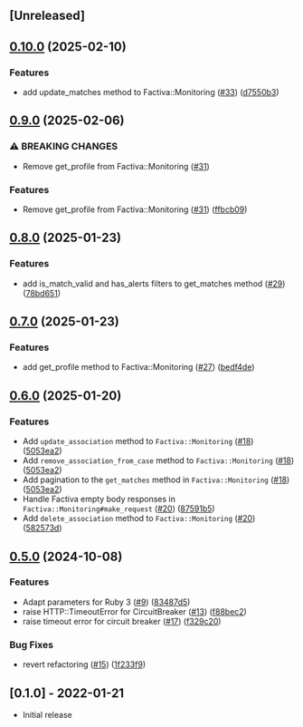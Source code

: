 ## [Unreleased]

## [0.10.0](https://github.com/sequra/factiva-api-client/compare/v0.9.0...v0.10.0) (2025-02-10)


### Features

* add update_matches method to Factiva::Monitoring ([#33](https://github.com/sequra/factiva-api-client/issues/33)) ([d7550b3](https://github.com/sequra/factiva-api-client/commit/d7550b30824dc4dfc168dcf397ddae789abd879e))

## [0.9.0](https://github.com/sequra/factiva-api-client/compare/v0.8.0...v0.9.0) (2025-02-06)


### ⚠ BREAKING CHANGES

* Remove get_profile from Factiva::Monitoring ([#31](https://github.com/sequra/factiva-api-client/issues/31))

### Features

* Remove get_profile from Factiva::Monitoring ([#31](https://github.com/sequra/factiva-api-client/issues/31)) ([ffbcb09](https://github.com/sequra/factiva-api-client/commit/ffbcb09f15b748569c7405ab0a496e0885e39793))

## [0.8.0](https://github.com/sequra/factiva-api-client/compare/v0.7.0...v0.8.0) (2025-01-23)


### Features

* add is_match_valid and has_alerts filters to get_matches method ([#29](https://github.com/sequra/factiva-api-client/issues/29)) ([78bd651](https://github.com/sequra/factiva-api-client/commit/78bd651a8dc74ac6b8918f508ff572be1298994f))

## [0.7.0](https://github.com/sequra/factiva-api-client/compare/v0.6.0...v0.7.0) (2025-01-23)


### Features

* add get_profile method to Factiva::Monitoring ([#27](https://github.com/sequra/factiva-api-client/issues/27)) ([bedf4de](https://github.com/sequra/factiva-api-client/commit/bedf4debbef6f2461703ae791955b8296247a4bc))

## [0.6.0](https://github.com/sequra/factiva-api-client/compare/v0.5.0...v0.6.0) (2025-01-20)


### Features

* Add `update_association` method to `Factiva::Monitoring` ([#18](https://github.com/sequra/factiva-api-client/pull/18)) ([5053ea2](https://github.com/sequra/factiva-api-client/pull/18/commits/5053ea2462dca9a8d4f9c6a72160bff28554d303))
* Add `remove_association_from_case` method to `Factiva::Monitoring` ([#18](https://github.com/sequra/factiva-api-client/pull/18)) ([5053ea2](https://github.com/sequra/factiva-api-client/pull/18/commits/5053ea2462dca9a8d4f9c6a72160bff28554d303))
* Add pagination to the `get_matches` method in `Factiva::Monitoring` ([#18](https://github.com/sequra/factiva-api-client/pull/18)) ([5053ea2](https://github.com/sequra/factiva-api-client/pull/18/commits/5053ea2462dca9a8d4f9c6a72160bff28554d303))
* Handle Factiva empty body responses in  `Factiva::Monitoring#make_request` ([#20](https://github.com/sequra/factiva-api-client/pull/20)) ([87591b5](https://github.com/sequra/factiva-api-client/pull/20/commits/87591b57d41f4a897f5f1c49fce134239e0997e0))
* Add `delete_association` method to `Factiva::Monitoring` ([#20](https://github.com/sequra/factiva-api-client/pull/20)) ([582573d](https://github.com/sequra/factiva-api-client/pull/20/commits/582573daac45595441878fb7872ba9d02879819a))

## [0.5.0](https://github.com/sequra/factiva-api-client/compare/v0.4.0...v0.5.0) (2024-10-08)


### Features

* Adapt parameters for Ruby 3 ([#9](https://github.com/sequra/factiva-api-client/issues/9)) ([83487d5](https://github.com/sequra/factiva-api-client/commit/83487d55dd4a8cd90ecd24eaa1b9b34934445234))
* raise HTTP::TimeoutError for CircuitBreaker ([#13](https://github.com/sequra/factiva-api-client/issues/13)) ([f88bec2](https://github.com/sequra/factiva-api-client/commit/f88bec29f01085340d29e5748c9782e23c19b3a8))
* raise timeout error for circuit breaker ([#17](https://github.com/sequra/factiva-api-client/issues/17)) ([f329c20](https://github.com/sequra/factiva-api-client/commit/f329c2063dbd16dec3f4bc6aeea02a6c39cb757f))


### Bug Fixes

* revert refactoring ([#15](https://github.com/sequra/factiva-api-client/issues/15)) ([1f233f9](https://github.com/sequra/factiva-api-client/commit/1f233f9c074941db51e0f452b3885522935cc665))

## [0.1.0] - 2022-01-21

- Initial release
